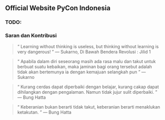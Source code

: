 ## Official Website PyCon Indonesia

### TODO:
     

### Saran dan Kontribusi

> “ Learning without thinking is useless, but thinking without learning is very dangerous! ” 
> ― Sukarno, Di Bawah Bendera Revolusi : Jilid 1

> “ Apabila dalam diri seseorang masih ada rasa malu dan takut untuk berbuat suatu kebaikan, maka jaminan bagi orang tersebut adalah tidak akan bertemunya ia dengan kemajuan selangkah pun ” 
> ― Sukarno

> “ Kurang cerdas dapat diperbaiki dengan belajar, kurang cakap dapat dihilangkan dengan pengalaman. Namun tidak jujur sulit diperbaiki. ”
> ― Bung Hatta

> “ Keberanian bukan berarti tidak takut, keberanian berarti menaklukan ketakutan. ”
> ― Bung Hatta
